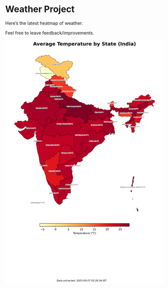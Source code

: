 # Weather Project

Here’s the latest heatmap of weather:

Feel free to leave feedback/improvements.

![India Heatmap](docs/assets/india_heatmap.png?v=D726CC)
